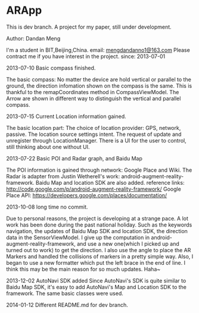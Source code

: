 ARApp
=====
This is dev branch.
A project for my paper, still under development.


Author: Dandan Meng

I'm a student in BIT,Beijing,China.
email: mengdandanno1@163.com
Please contract me if you have interest in the project.
since: 2013-07-01


2013-07-10 Basic compass finished.

The basic compass:
No matter the device are hold vertical or parallel to the ground, the direction infomation shown on the compass is the same.
This is thankful to the remapCoordinates method in CompassViewModel. 
The Arrow are shown in different way to distinguish the vertical and parallel compass.

2013-07-15 Current Location information gained.

The basic location part:
The choice of location provider: GPS, network, passive.
The location source settings intent.
The request of update and unregister through LocationManager.
There is a UI for the user to control, still thinking about one without UI.

2013-07-22 Basic POI and Radar graph, and Baidu Map

The POI information is gained through network: Google Place and Wiki.
The Radar is adapter from Justin Wetherell's work: android-augment-reality-framework.
Baidu Map and location SDK are also added.
reference links:
http://code.google.com/p/android-augment-reality-framework/
Google Place API:
https://developers.google.com/places/documentation/

2013-10-08 long time no commit.

Due to personal reasons, the project is developing at a strange pace.
A lot work has been done during the past national holiday.
Such as the keywords navigation, the updates of Baidu Map SDK and location SDK, the direction data in the SensorViewModel.
I give up the computation in android-augment-reality-framework, and use a new one(which I picked up and turned out to work) to get the direction.
I also use the angle to place the AR Markers and handled the collisions of markers in a pretty simple way.
Also, I began to use a new formatter which put the left brace in the end of line.
I think this may be the main reason for so much updates. Haha~

2013-12-02 AutoNavi SDK added
Since AutoNavi's SDK is quite similar to Baidu Map SDK, it's easy to add AutoNavi's Map and Location SDK to the framework.
The same basic classes were used.


2014-01-12
Different README.md for dev branch.




